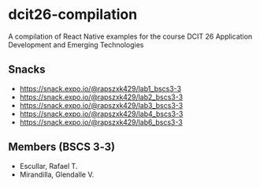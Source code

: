 # dcit26-compilation 
A compilation of React Native examples for the course DCIT 26 Application Development and Emerging Technologies

## Snacks
* https://snack.expo.io/@rapszxk429/lab1_bscs3-3
* https://snack.expo.io/@rapszxk429/lab2_bscs3-3
* https://snack.expo.io/@rapszxk429/lab3_bscs3-3
* https://snack.expo.io/@rapszxk429/lab4_bscs3-3
* https://snack.expo.io/@rapszxk429/lab6_bscs3-3

## Members (BSCS 3‐3)
* Escullar, Rafael T.
* Mirandilla, Glendalle V.

